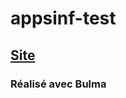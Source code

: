 # appsinf-test

## [Site](https://sorio5.github.io/appsinf-test/essais/TestBulma.html)

### Réalisé avec Bulma
